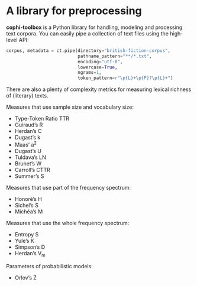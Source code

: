 # A library for preprocessing

**cophi-toolbox** is a Python library for handling, modeling and processing text corpora. You
can easily pipe a collection of text files using the high-level API:

```python
corpus, metadata = ct.pipe(directory="british-fiction-corpus",
                           pathname_pattern="**/*.txt",
                           encoding="utf-8",
                           lowercase=True,
                           ngrams=1,
                           token_pattern=r"\p{L}+\p{P}?\p{L}+")
```

There are also a plenty of complexity metrics for measuring lexical richness of (literary) texts.

Measures that use sample size and vocabulary size:
  * Type-Token Ratio TTR
  * Guiraud’s R
  * Herdan’s C
  * Dugast’s k
  * Maas’ a<sup>2</sup>
  * Dugast’s U
  * Tuldava’s LN
  * Brunet’s W
  * Carroll’s CTTR
  * Summer’s S

Measures that use part of the frequency spectrum:
  * Honoré’s H
  * Sichel’s S
  * Michéa’s M

Measures that use the whole frequency spectrum:
  * Entropy S
  * Yule’s K
  * Simpson’s D
  * Herdan’s V<sub>m</sub>

Parameters of probabilistic models:
  * Orlov’s Z